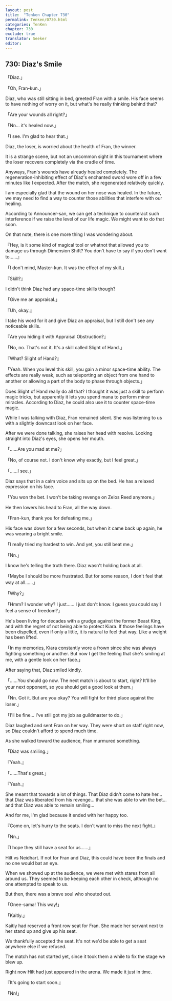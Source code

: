 ```yaml
---
layout: post
title:  "Tenken Chapter 730"
permalink: Tenken/0730.html
categories: TenKen
chapter: 730
exclude: true
translator: Seeker
editor: 
---
```

<h2 id="ch730">730: Diaz's Smile</h2>

<p>「Diaz.」</p>
<p>「Oh, Fran-kun.」</p>

<p>Diaz, who was still sitting in bed, greeted Fran with a smile. His face seems to have nothing of worry on it, but what's he really thinking behind that?</p>

<p>「Are your wounds all right?」</p>
<p>「Nn… it's healed now.」</p>
<p>「I see. I'm glad to hear that.」</p>

<p>Diaz, the loser, is worried about the health of Fran, the winner.</p>

<p>It is a strange scene, but not an uncommon sight in this tournament where the loser recovers completely via the cradle of time.</p>

<p>Anyways, Fran's wounds have already healed completely. The regeneration-inhibiting effect of Diaz's enchanted sword wore off in a few minutes like I expected. After the match, she regenerated relatively quickly.</p>

<p>I am especially glad that the wound on her nose was healed. In the future, we may need to find a way to counter those abilities that interfere with our healing.</p>

<p>According to Announcer-san, we can get a technique to counteract such interference if we raise the level of our life magic. We might want to do that soon.</p>

<p>On that note, there is one more thing I was wondering about.</p>

<p>『Hey, is it some kind of magical tool or whatnot that allowed you to damage us through Dimension Shift? You don't have to say if you don't want to……』</p>
<p>「I don't mind, Master-kun. It was the effect of my skill.」</p>
<p>『Skill?』</p>

<p>I didn't think Diaz had any space-time skills though?</p>

<p>「Give me an appraisal.」</p>
<p>『Uh, okay.』</p>

<p>I take his word for it and give Diaz an appraisal, but I still don't see any noticeable skills.</p>

<p>『Are you hiding it with Appraisal Obstruction?』</p>
<p>「No, no. That's not it. It's a skill called Slight of Hand.」</p>
<p>『What? Slight of Hand?』</p>
<p>「Yeah. When you level this skill, you gain a minor space-time ability. The effects are really weak, such as teleporting an object from one hand to another or allowing a part of the body to phase through objects.」</p>

<p>Does Slight of Hand really do all that? I thought it was just a skill to perform magic tricks, but apparently it lets you spend mana to perform minor miracles. According to Diaz, he could also use it to counter space-time magic.</p>

<p>While I was talking with Diaz, Fran remained silent. She was listening to us with a slightly downcast look on her face.</p>

<p>After we were done talking, she raises her head with resolve. Looking straight into Diaz's eyes, she opens her mouth.</p>

<p>「……Are you mad at me?」</p>
<p>「No, of course not. I don't know why exactly, but I feel great.」</p>
<p>「……I see.」</p>

<p>Diaz says that in a calm voice and sits up on the bed. He has a relaxed expression on his face.</p>

<p>「You won the bet. I won't be taking revenge on Zelos Reed anymore.」</p>

<p>He then lowers his head to Fran, all the way down.</p>

<p>「Fran-kun, thank you for defeating me.」</p>

<p>His face was down for a few seconds, but when it came back up again, he was wearing a bright smile.</p>

<p>「I really tried my hardest to win. And yet, you still beat me.」</p>
<p>「Nn.」</p>

<p>I know he's telling the truth there. Diaz wasn't holding back at all.</p>

<p>「Maybe I should be more frustrated. But for some reason, I don't feel that way at all……」</p>
<p>「Why?」</p>
<p>「Hmm? I wonder why? I just…… I just don't know. I guess you could say I feel a sense of freedom?」</p>

<p>He's been living for decades with a grudge against the former Beast King, and with the regret of not being able to protect Kiara. If those feelings have been dispelled, even if only a little, it is natural to feel that way. Like a weight has been lifted.</p>

<p>「In my memories, Kiara constantly wore a frown since she was always fighting something or another. But now I get the feeling that she's smiling at me, with a gentle look on her face.」</p>

<p>After saying that, Diaz smiled kindly.</p>

<p>「……You should go now. The next match is about to start, right? It'll be your next opponent, so you should get a good look at them.」</p>
<p>「Nn. Got it. But are you okay? You will fight for third place against the loser.」</p>
<p>「I'll be fine… I've still got my job as guildmaster to do.」</p>

<p>Diaz laughed and sent Fran on her way. They were short on staff right now, so Diaz couldn't afford to spend much time.</p>

<p>As she walked toward the audience, Fran murmured something.</p>

<p>「Diaz was smiling.」</p>
<p>『Yeah.』</p>
<p>「……That's great.」</p>
<p>『Yeah.』</p>

<p>She meant that towards a lot of things. That Diaz didn't come to hate her… that Diaz was liberated from his revenge… that she was able to win the bet… and that Diaz was able to remain smiling…</p>

<p>And for me, I'm glad because it ended with her happy too.</p>

<p>『Come on, let's hurry to the seats. I don't want to miss the next fight.』</p>
<p>「Nn.」</p>
<p>『I hope they still have a seat for us……』</p>

<p>Hilt vs Neidhart. If not for Fran and Diaz, this could have been the finals and no one would bat an eye.</p>

<p>When we showed up at the audience, we were met with stares from all around us. They seemed to be keeping each other in check, although no one attempted to speak to us.</p>

<p>But then, there was a brave soul who shouted out.</p>

<p>「Onee-sama! This way!」</p>
<p>「Kaitly.」</p>

<p>Kaitly had reserved a front row seat for Fran. She made her servant next to her stand up and give up his seat.</p>

<p>We thankfully accepted the seat. It's not we'd be able to get a seat anywhere else if we refused.</p>

<p>The match has not started yet, since it took them a while to fix the stage we blew up.</p>

<p>Right now Hilt had just appeared in the arena. We made it just in time.</p>

<p>『It's going to start soon.』</p>
<p>「Nn!」</p>







